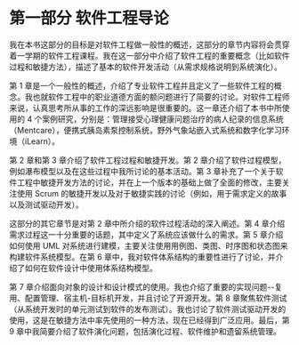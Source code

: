# 第一部分 软件工程导论

我在本书这部分的目标是对软件工程做一般性的概述，这部分的章节内容将会贯穿着一学期的软件工程课程。我在这一部分中介绍了软件工程的重要概念（比如软件过程和敏捷方法），描述了基本的软件开发活动（从需求规格说明到系统演化）。

第 1 章是一个一般性的概述，介绍了专业软件工程并且定义了一些软件工程的概念。我也就软件工程中的职业道德方面的额问题进行了简要的讨论。对软件工程师来说，认真思考所从事的工作的深远影响是很重要的。这一章还介绍了本书中所使用的 4 个案例研究，分别是：管理接受心理健康问题治疗的病人纪录的信息系统（Mentcare），便携式胰岛素泵控制系统，野外气象站嵌入式系统和数字化学习环境（iLearn）。

第 2 章和第 3 章介绍了软件工程过程和敏捷开发。第 2 章介绍了软件过程模型，例如瀑布模型以及在这些过程中我所讨论的基本活动。第 3 章补充了一个关于软件工程中敏捷开发方法的讨论，并在上一个版本的基础上做了全面的修改，主要关注使用 Scrum 的敏捷开发以及对于敏捷实践的讨论（例如，用于需求定义的故事以及测试驱动开发）。

这部分的其它章节是对第 2 章中所介绍的软件过程活动的深入阐述。第 4 章介绍需求过程这一十分重要的话题，其中定义了系统应该做什么的需求。第 5 章介绍如何使用 UML 对系统进行建模，主要关注使用用例图、类图、时序图和状态图来构建软件系统模型。在第 6 章中，我对软件体系结构的重要性进行了讨论，并介绍了如何在软件设计中使用体系结构模型。

第 7 章介绍面向对象的设计和设计模式的使用。我也介绍了重要的实现问题--复用、配置管理、宿主机-目标机开发，并且讨论了开源开发。第 8 章聚焦软件测试（从系统开发时的单元测试到软件的发布测试）。我也讨论了软件测试驱动开发的使用，这是在敏捷方法中率先使用的一种方法，现在已经得到广泛应用。最后，第 9 章中我简要介绍了软件演化问题，包括演化过程、软件维护和遗留系统管理。
